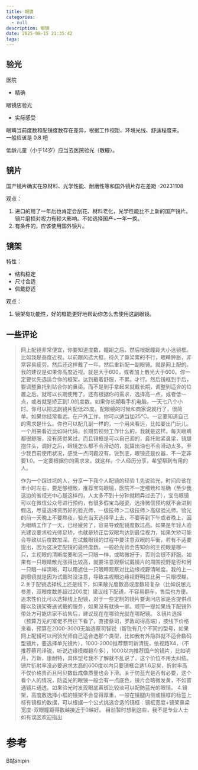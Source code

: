 ```yaml
---
title: 眼镜
categories:
  - null
description: 眼镜
date: 2025-08-15 21:35:42
tags:
---
```





## 验光

医院
- 精确

眼镜店验光
- 实际感受

眼睛当前度数和配镜度数存在差异，根据工作视距、环境光线、舒适程度来。  
一般应该是 0.8 吧  

低龄儿童（小于14岁）应当去医院验光（散瞳）。  

## 镜片

国产镜片确实在原材料、光学性能、耐磨性等和国外镜片存在差距  -20231108  

观点：  
1. 进口的用了一年后也肯定会刮花、材料老化，光学性能比不上新的国产镜片。镜片磨损对视力有较大影响。不如选择国产+一年一换。  
2. 有条件的，应该使用国外镜片。  

## 镜架

特性：  
- 结构稳定
- 尺寸合适
- 佩戴舒适

观点：  
1. 镜架有功能性，好的框能更好地帮助你怎么去使用这副眼镜。

## 一些评论

> 网上配镜非常便宜，你要知道度数，瞳距之后。然后根据瞳距大小选镜框。比如我是高度近视。以前跟风选大框，待久了鼻梁累的不行，眼睛肿胀，非常容易疲劳。然后还这样戴了一年。然后重新配一副眼镜。就是网上配的。我的建议是如果你高度近视。就是大于600，或者加上散光大于600。你一定要优先选适合你的框架。达到戴着舒服，不累。才行。然后镜框到手后，要调整鼻托到贴合你的鼻梁。而不是到手拿起来就戴长期，调整到适合的位置之后。就可以长期使用了。还有根据你的需求，选择高一点，或者低一点，或者就是矫正到1.0的度数。如果你长期看手机电脑，一天七八个小时。你可以把这副镜片配低25度。配眼镜的时候和商家说就行了，很简单。如果你经常看远。在户外工作。你可以适当加25℃。一定要知道自己的需求是什么。你也可以配几副一样的，一个用来看远，比如要出门玩儿。一个用来看近比如码代码，长期剪视频工作什么的，我就是这样。每天眼睛都很舒服，没有感觉累过。而且镜框是可以自己调的，鼻托贴紧鼻梁，镜腿抱住头，调好之后，眼镜怎么都不会滑动的，就算出油也不会滑动太多。至少我目前使用状况，感觉一点问题没有。说到底，眼镜还是仪器，不一定非要1.0。一定要根据你的需求来。就这样。个人经历分享，希望帮到有用的人。
>
> 作为一个踩过坑的人，分享一下我个人配镜的经验
1.先说验光，时间应该在半小时左右，要足够细致，推荐宝岛眼镜，医院不一定细致和准确（至少我这边的省视光中心是这样的，人太多不到十分钟就糊弄过去了），宝岛眼镜可以在微信公众号进行预约，有很多假宝岛碰瓷，选择微信预约就不会进到假店，尽量选择资历好的验光师，一级技师＞二级技师＞高级验光师。验光的前一天晚上不要熬夜，验光当天选择早上去，不要等到下午或者晚上，因为眼睛工作了一天，已经疲劳了，容易导致配镜度数过高。如果是年轻人验光建议要求验光师足矫，也就是矫正后双眼均达到最佳视力，如果欠矫可能会导致以后度数加深。在试戴眼镜的过程中要注意双眼的平衡，若有不适要提出，因为这决定配镜的最终度数。一般验光师会告知你的主视眼是哪一只，主视眼的清晰度要和另一只眼一样，或略微好于，否则会很不舒服。如果有一只眼睛散光涨得比较高，就要注意观察试戴镜片的周围视野是否和另一只眼一样清晰，可以用遮住一只眼睛观察对比边缘视野清晰度。我的上一副眼镜就是因为试戴时没注意，导致主视眼边缘视野明显比另一只眼模糊。
2.关于配镜选择线上还是线下，如果散光度数高或度数较复杂（比如说屈光参差，双眼度数差超过200度）建议线下配镜，不容易翻车，售后也方便。追求性价比可以选择线上配镜，对于一些定制的镜片要询问店家是否提供点瞳以及镜架寄送试戴的服务，如果没有就换一家。顺带一提如果线下配镜外带处方可能店家不给售后，建议现在在哪验光就在哪配镜。
3.镜片选择（预算万元的富佬不用往下看了，直接蔡司，罗敦司得高端），按线下价格来看，预算在2000-3000无脑选蔡司智锐（智锐有几个不同的型号，如果网上配镜可以问验光师自己适合选那个类型，比如我有外隐斜就不适合数码型镜片，要选择单光镜片），1000-2000推荐蔡司新清锐，依视路X4，（不推荐蔡司泽锐，听说边缘模糊翻车多），1000以内推荐国产的镜片，比如明月，万新，康耐特，具体型号我不了解就不乱说了，这个价位不用太纠结。镜片折射率没必要追求太高的600度以内只要镜框合适1.6足矣，折射率高不仅价格贵而且阿贝数低成像质量也会下滑。关于防蓝光是否有必要，这个看个人的情况，防蓝光的眼镜一般会有一点底色，镜片会略微发黄，不如普通镜片通透。如果验光时发现眼底黄斑比较淡可以配防蓝光的眼镜。
4.镜架，高度数选择小框的镜架不会显得厚重，一般在镜腿内侧或镜框的标签上标有镜框的数据，可以根据一个公式挑选合适的镜框：镜框宽度+镜架鼻梁宽度-双眼瞳距得数越接近于0越好。
目前暂时想到这些，我不是专业人士如有误区欢迎指出


# 参考

B站shipin
